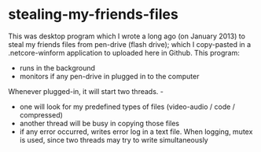 # stealing-my-friends-files
This was desktop program which I wrote a long ago (on January 2013) to steal my friends files from pen-drive (flash drive); which I copy-pasted in a .netcore-winform application to uploaded here in Github. This program:
* runs in the background
* monitors if any pen-drive in plugged in to the computer

Whenever plugged-in, it will start two threads. -

* one will look for my predefined types of files (video-audio / code / compressed)
* another thread will be busy in copying those files
* if any error occurred, writes error log in a text file. When logging, mutex is used, since two threads may try to write simultaneously
